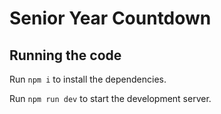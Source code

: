 # Senior Year Countdown

## Running the code

Run `npm i` to install the dependencies.

Run `npm run dev` to start the development server.
